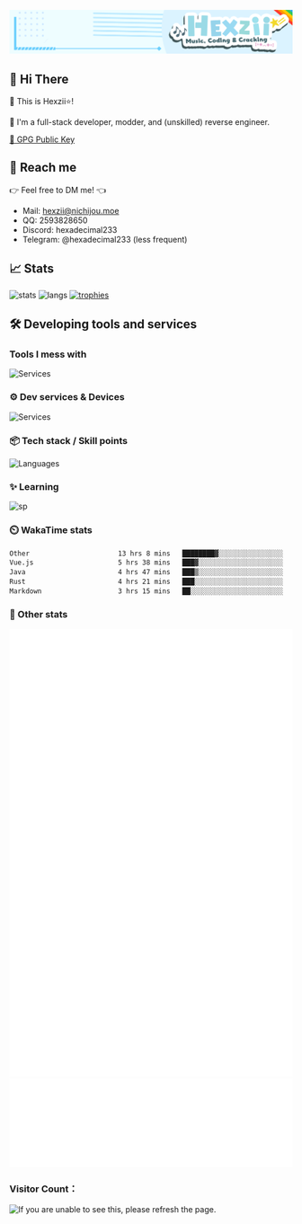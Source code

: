 <p align="center">
<img src="./Frame 10.svg" alt="banner">
</p>

## 👋 Hi There

🚀 This is Hexzii⭐!

🛜 I'm a full-stack developer, modder, and (unskilled) reverse engineer.

[🔑 GPG Public Key](https://github.com/hexadecimal233.gpg)

## 📱 Reach me

👉 Feel free to DM me! 👈

- Mail: [hexzii@nichijou.moe](mailto:hexzii@nichijou.moe)
- QQ: 2593828650
- Discord: hexadecimal233
- Telegram: @hexadecimal233 (less frequent)

## 📈 Stats

![stats](https://github-readme-stats.vercel.app/api?username=hexadecimal233&theme=dracula&show_icons=true)
![langs](https://github-readme-stats.vercel.app/api/top-langs/?username=hexadecimal233&theme=dracula&layout=compact)
[![trophies](https://github-profile-trophy.vercel.app/?username=hexadecimal233)](https://github.com/ryo-ma/github-profile-trophy)

## 🛠️ Developing tools and services

### Tools I mess with

![Services](https://skillicons.dev/icons?i=pnpm,bun,git,gradle,idea,androidstudio,visualstudio,vscode,neovim,postman,ai,ae,ps)

### ⚙ Dev services & Devices

![Services](https://skillicons.dev/icons?i=arduino,docker,bash,github,npm,vercel,cloudflare,gradle,githubactions,figma)

### 📦 Tech stack / Skill points

![Languages](https://skillicons.dev/icons?i=java,nodejs,html,css,js,typescript,vue,nuxtjs,astro,py,cs,dotnet,rust,markdown,regex,tauri)

### ✨ Learning

![sp](https://skillicons.dev/icons?i=mongodb,blender,cpp,godot,unity,dart,go,kotlin,latex,nix,opencv,wasm,react,qt)

### ⏲️ WakaTime stats

<!--START_SECTION:waka-->

```txt
Other                      13 hrs 8 mins   ████████▓░░░░░░░░░░░░░░░░   34.87 %
Vue.js                     5 hrs 38 mins   ███▓░░░░░░░░░░░░░░░░░░░░░   14.97 %
Java                       4 hrs 47 mins   ███▒░░░░░░░░░░░░░░░░░░░░░   12.70 %
Rust                       4 hrs 21 mins   ███░░░░░░░░░░░░░░░░░░░░░░   11.56 %
Markdown                   3 hrs 15 mins   ██░░░░░░░░░░░░░░░░░░░░░░░   08.66 %
```

<!--END_SECTION:waka-->

<!--

### My projects

... TODO: Add projects?

-->

### 🎵 Other stats

![netease](https://github.com/hexadecimal233/netease-cloud-music-card/blob/main/card.svg)
![steam](./metrics.plugin.steam.svg)

<h3>Visitor Count：</h3>
<img src="https://count.getloli.com/get/@6475578645547358_hm?theme=moebooru" alt="If you are unable to see this, please refresh the page.">
